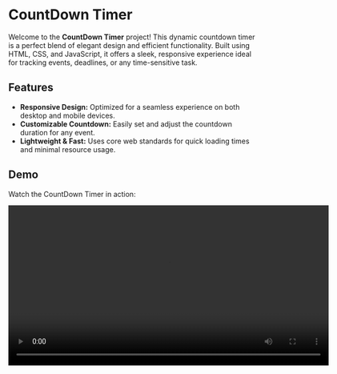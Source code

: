 # CountDown Timer

Welcome to the **CountDown Timer** project! This dynamic countdown timer is a perfect blend of elegant design and efficient functionality. Built using HTML, CSS, and JavaScript, it offers a sleek, responsive experience ideal for tracking events, deadlines, or any time-sensitive task.

## Features

- **Responsive Design:** Optimized for a seamless experience on both desktop and mobile devices.
- **Customizable Countdown:** Easily set and adjust the countdown duration for any event.
- **Lightweight & Fast:** Uses core web standards for quick loading times and minimal resource usage.

## Demo

Watch the CountDown Timer in action:

<video width="640" controls>
  <source src="video/CountDown_timer.mp4" type="video/mp4">
  Your browser does not support the video tag.
</video>
